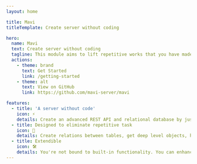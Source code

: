```yaml
---
layout: home

title: Mavi
titleTemplate: Create server without coding

hero:
  name: Mavi
  text: Create server without coding
  tagline: This module aims to lift repetitive works that you have made every time building a server from scratch.
  actions:
    - theme: brand
      text: Get Started
      link: /getting-started
    - theme: alt
      text: View on GitHub
      link: https://github.com/mavi-server/mavi

features:
  - title: 'A server without code'
    icon: ⚡️
    details: Create an advanced REST API and relational database by just configurations.
  - title: Designed to eliminate repetitive task
    icon: 🖖
    details: Create relations between tables, get deep level objects, have essential queries, upload and serve files, authorize and customize and don't write single line of code!
  - title: Extendible
    icon: 🛠️
    details: You're not bound to built-in functionality. You can enhance your routes with your custom controllers, middlewares, utils...
---
```


